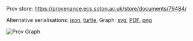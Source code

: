 
Prov store: https://provenance.ecs.soton.ac.uk/store/documents/79484/

Alternative serialisations: [json](https://provenance.ecs.soton.ac.uk/store/documents/79484.json), [turtle](https://provenance.ecs.soton.ac.uk/store/documents/79484.ttl),
Graph: [svg](https://provenance.ecs.soton.ac.uk/store/documents/79484.svg), [PDF](https://provenance.ecs.soton.ac.uk/store/documents/79484.pdf), [png](https://provenance.ecs.soton.ac.uk/store/documents/79484.png)

![Prov Graph](https://provenance.ecs.soton.ac.uk/store/documents/79484.png)

        